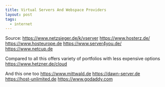 ```yaml
---
title: Virtual Servers And Webspace Providers
layout: post
tags:
  - internet
---
```


Source: 
https://www.netzsieger.de/k/vserver https://www.hosterz.de/
https://www.hosteurope.de
https://www.server4you.de/
https://www.netcup.de

Compared to all this offers variety of portfolios with less expensive options
https://www.hetzner.de/cloud

And this one too
https://www.mittwald.de
https://dawn-server.de
https://host-unlimited.de
https://www.godaddy.com